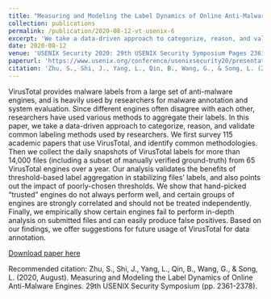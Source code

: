 ```yaml
---
title: "Measuring and Modeling the Label Dynamics of Online Anti-Malware Engines"
collection: publications
permalink: /publication/2020-08-12-vt-usenix-6
excerpt: 'We take a data-driven approach to categorize, reason, and validate common labeling methods used by researchers.'
date: 2020-08-12
venue: 'USENIX Security 2020: 29th USENIX Security Symposium Pages 2361-2378'
paperurl: 'https://www.usenix.org/conference/usenixsecurity20/presentation/zhu'
citation: 'Zhu, S., Shi, J., Yang, L., Qin, B., Wang, G., & Song, L. (2020, August). Measuring and Modeling the Label Dynamics of Online Anti-Malware Engines. 29th USENIX Security Symposium (pp. 2361-2378).'
---
```

VirusTotal provides malware labels from a large set of anti-malware engines, and is heavily used by researchers for malware annotation and system evaluation. Since different engines often disagree with each other, researchers have used various methods to aggregate their labels. In this paper, we take a data-driven approach to categorize, reason, and validate common labeling methods used by researchers. We first survey 115 academic papers that use VirusTotal, and identify common methodologies. Then we collect the daily snapshots of VirusTotal labels for more than 14,000 files (including a subset of manually verified ground-truth) from 65 VirusTotal engines over a year. Our analysis validates the benefits of threshold-based label aggregation in stabilizing files’ labels, and also points out the impact of poorly-chosen thresholds. We show that hand-picked “trusted” engines do not always perform well, and certain groups of engines are strongly correlated and should not be treated independently. Finally, we empirically show certain engines fail to perform in-depth analysis on submitted files and can easily produce false positives. Based on our findings, we offer suggestions for future usage of VirusTotal for data annotation.

[Download paper here](https://www.usenix.org/conference/usenixsecurity20/presentation/zhu)

Recommended citation: Zhu, S., Shi, J., Yang, L., Qin, B., Wang, G., & Song, L. (2020, August). Measuring and Modeling the Label Dynamics of Online Anti-Malware Engines. 29th USENIX Security Symposium (pp. 2361-2378).